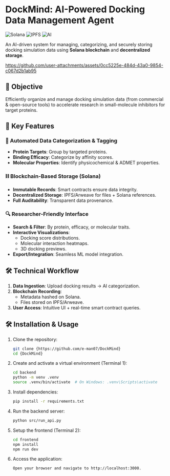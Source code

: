 # DockMind: AI-Powered Docking Data Management Agent

![Solana](https://img.shields.io/badge/Solana-3E484F?style=for-the-badge&logo=solana&logoColor=white)
![IPFS](https://img.shields.io/badge/IPFS-65C2CB?style=for-the-badge&logo=ipfs&logoColor=white)
![AI](https://img.shields.io/badge/AI-FF4F64?style=for-the-badge&logo=openai&logoColor=white)

An AI-driven system for managing, categorizing, and securely storing docking simulation data using **Solana blockchain** and **decentralized storage**.

https://github.com/user-attachments/assets/0cc5225e-484d-43a0-9854-c067d2b1ab95

## 🚀 Objective
Efficiently organize and manage docking simulation data (from commercial & open-source tools) to accelerate research in small-molecule inhibitors for target proteins.

## 🔑 Key Features

### 🤖 Automated Data Categorization & Tagging
- **Protein Targets**: Group by targeted proteins.
- **Binding Efficacy**: Categorize by affinity scores.
- **Molecular Properties**: Identify physicochemical & ADMET properties.

### ⛓️ Blockchain-Based Storage (Solana)
- **Immutable Records**: Smart contracts ensure data integrity.
- **Decentralized Storage**: IPFS/Arweave for files + Solana references.
- **Full Auditability**: Transparent data provenance.

### 🔍 Researcher-Friendly Interface
- **Search & Filter**: By protein, efficacy, or molecular traits.
- **Interactive Visualizations**:
  - Docking score distributions.
  - Molecular interaction heatmaps.
  - 3D docking previews.
- **Export/Integration**: Seamless ML model integration.

## 🛠️ Technical Workflow
1. **Data Ingestion**: Upload docking results → AI categorization.
2. **Blockchain Recording**: 
   - Metadata hashed on Solana.
   - Files stored on IPFS/Arweave.
3. **User Access**: Intuitive UI + real-time smart contract queries.


## 🛠️ Installation & Usage

1. Clone the repository:
   ```bash
   git clone {https://github.com/e-man07/DockMind}
   cd {DockMind}
   ```

2. Create and activate a virtual environment (Terminal 1):

   ```bash
   cd backend
   python -m venv .venv
   source .venv/bin/activate  # On Windows: .venv\Scripts\activate
   ```

3. Install dependencies:
   ```bash
   pip install -r requirements.txt
   ```

4. Run the backend server:
   ```bash
   python src/run_api.py
   ```

5. Setup the frontend (Terminal 2):
   ```bash
   cd frontend
   npm install
   npm run dev
   ```

6. Access the application:
   ```bash
   Open your browser and navigate to http://localhost:3000.
   ```
